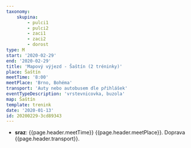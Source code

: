 ```yaml
---
taxonomy:
    skupina:
        - pulci1
        - pulci2
        - zaci1
        - zaci2
        - dorost
type: M
start: '2020-02-29'
end: '2020-02-29'
title: 'Mapový výjezd - Šaštín (2 tréninky)'
place: Šaštín
meetTime: '8:00'
meetPlace: 'Brno, Bohéma'
transport: 'Auty nebo autobusem dle přihlášek'
eventTypeDescription: 'vrstevnicovka, buzola'
map: Šaštín
template: trenink
date: '2020-01-13'
id: 20200229-3cd89343
---
```

* **sraz**: {{page.header.meetTime}} {{page.header.meetPlace}}. Doprava {{page.header.transport}}.

